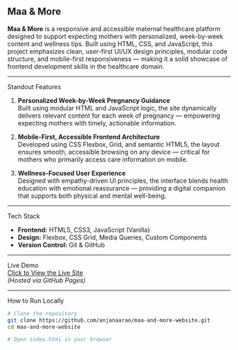 ## Maa & More

 **Maa & More** is a responsive and accessible maternal healthcare platform designed to support expecting mothers with personalized, week-by-week content and wellness tips. Built using HTML, CSS, and JavaScript, this project emphasizes clean, user-first UI/UX design principles, modular code structure, and mobile-first responsiveness — making it a solid showcase of frontend development skills in the healthcare domain.

---

Standout Features

1. **Personalized Week-by-Week Pregnancy Guidance**  
   Built using modular HTML and JavaScript logic, the site dynamically delivers relevant content for each week of pregnancy — empowering expecting mothers with timely, actionable information.

2. **Mobile-First, Accessible Frontend Architecture**  
   Developed using CSS Flexbox, Grid, and semantic HTML5, the layout ensures smooth, accessible browsing on any device — critical for mothers who primarily access care information on mobile.

3. **Wellness-Focused User Experience**  
   Designed with empathy-driven UI principles, the interface blends health education with emotional reassurance — providing a digital companion that supports both physical and mental well-being.

---

Tech Stack

- **Frontend:** HTML5, CSS3, JavaScript (Vanilla)
- **Design:** Flexbox, CSS Grid, Media Queries, Custom Components
- **Version Control:** Git & GitHub

---

Live Demo  
[Click to View the Live Site](https://anjanaarao.github.io/maa-and-more-website/)  
_(Hosted via GitHub Pages)_

---

How to Run Locally

```bash
# Clone the repository
git clone https://github.com/anjanaarao/maa-and-more-website.git
cd maa-and-more-website

# Open index.html in your browser
